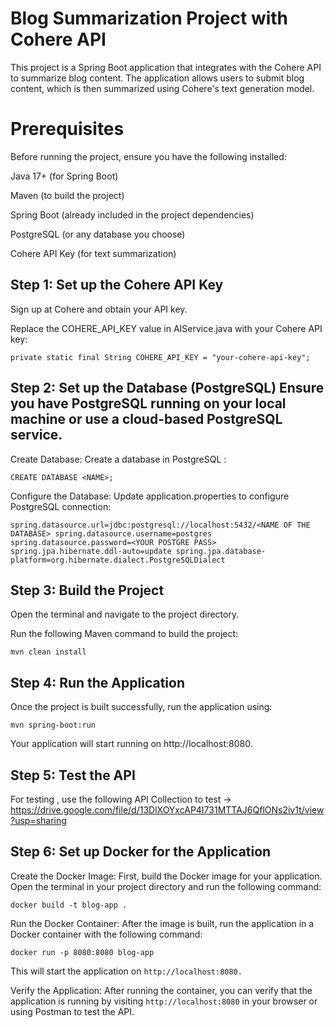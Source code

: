 # Blog Summarization Project with Cohere API
This project is a Spring Boot application that integrates with the Cohere API to summarize blog content. The application allows users to submit blog content, which is then summarized using Cohere's text generation model.

# Prerequisites
Before running the project, ensure you have the following installed:

Java 17+ (for Spring Boot)

Maven (to build the project)

Spring Boot (already included in the project dependencies)

PostgreSQL (or any database you choose)

Cohere API Key (for text summarization)

## Step 1: Set up the Cohere API Key
Sign up at Cohere and obtain your API key.

Replace the COHERE_API_KEY value in AIService.java with your Cohere API key:


``
private static final String COHERE_API_KEY = "your-cohere-api-key"; 
``

## Step 2: Set up the Database (PostgreSQL) Ensure you have PostgreSQL running on your local machine or use a cloud-based PostgreSQL service.

Create Database: Create a database in PostgreSQL :

``
CREATE DATABASE <NAME>; 
``

Configure the Database: Update application.properties to configure PostgreSQL connection:

``
spring.datasource.url=jdbc:postgresql://localhost:5432/<NAME OF THE DATABASE> spring.datasource.username=postgres spring.datasource.password=<YOUR POSTGRE PASS> spring.jpa.hibernate.ddl-auto=update spring.jpa.database-platform=org.hibernate.dialect.PostgreSQLDialect 
``

## Step 3: Build the Project
Open the terminal and navigate to the project directory.

Run the following Maven command to build the project:

``
mvn clean install
``

## Step 4: Run the Application
Once the project is built successfully, run the application using:

``
mvn spring-boot:run 
``

Your application will start running on http://localhost:8080.

## Step 5: Test the API

For testing , use the following API Collection to test -> https://drive.google.com/file/d/13DlXOYxcAP4I731MTTAJ6QflONs2iv1t/view?usp=sharing

## Step 6: Set up Docker for the Application

Create the Docker Image: First, build the Docker image for your application. Open the terminal in your project directory and run the following command:

``
docker build -t blog-app .
``

Run the Docker Container: After the image is built, run the application in a Docker container with the following command:

``
docker run -p 8080:8080 blog-app
``

This will start the application on `` http://localhost:8080. ``

Verify the Application: After running the container, you can verify that the application is running by visiting ``http://localhost:8080`` in your browser or using Postman to test the API.

